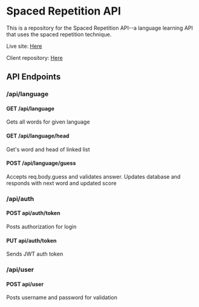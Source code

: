 # Spaced Repetition API

This is a repository for the Spaced Repetition API--a language learning API that uses the spaced repetition technique.

Live site: [Here](https://spaced-repetition-dun.vercel.app/)

Client repository: [Here](https://github.com/Rachanastasia/spaced-repetition-client)

## API Endpoints

### /api/language

#### GET /api/language

Gets all words for given language

#### GET /api/language/head

Get's word and head of linked list

#### POST /api/language/guess

Accepts req.body.guess and validates answer. Updates database and responds with next word and updated score

### /api/auth

#### POST api/auth/token

Posts authorization for login

#### PUT api/auth/token

Sends JWT auth token

### /api/user

#### POST api/user

Posts username and password for validation
